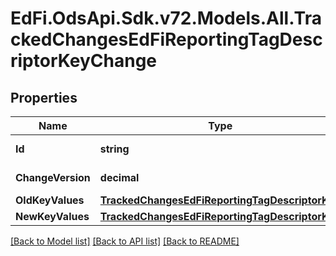 # EdFi.OdsApi.Sdk.v72.Models.All.TrackedChangesEdFiReportingTagDescriptorKeyChange

## Properties

Name | Type | Description | Notes
------------ | ------------- | ------------- | -------------
**Id** | **string** | Resource identifier | [optional] 
**ChangeVersion** | **decimal** | Change version | [optional] 
**OldKeyValues** | [**TrackedChangesEdFiReportingTagDescriptorKey**](TrackedChangesEdFiReportingTagDescriptorKey.md) |  | [optional] 
**NewKeyValues** | [**TrackedChangesEdFiReportingTagDescriptorKey**](TrackedChangesEdFiReportingTagDescriptorKey.md) |  | [optional] 

[[Back to Model list]](../../README.md#documentation-for-models) [[Back to API list]](../../README.md#documentation-for-api-endpoints) [[Back to README]](../../README.md)

